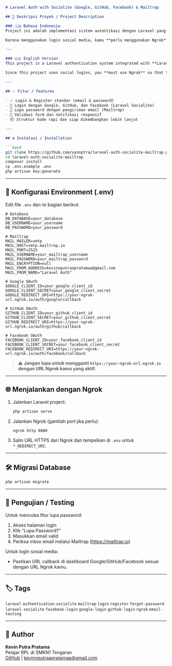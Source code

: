 
```markdown
# Laravel Auth with Socialite (Google, GitHub, Facebook) & Mailtrap

## 📌 Deskripsi Proyek / Project Description

### 🇮🇩 Bahasa Indonesia
Project ini adalah implementasi sistem autentikasi dengan Laravel yang terintegrasi dengan **Laravel Socialite** untuk login menggunakan akun sosial media seperti **Google**, **GitHub**, dan **Facebook**. Fitur lainnya termasuk **lupa password** yang mengirim email reset password melalui **Mailtrap**.

Karena menggunakan login sosial media, kamu **perlu menggunakan Ngrok** agar callback URL bisa diakses oleh pihak ketiga (Google, GitHub, dan Facebook).

---

### 🇺🇸 English Version
This project is a Laravel authentication system integrated with **Laravel Socialite** to allow users to log in using **Google**, **GitHub**, and **Facebook**. It also includes a **forgot password** feature that sends reset emails through **Mailtrap**.

Since this project uses social logins, you **must use Ngrok** so that the callback URLs are publicly accessible.

---

## ✨ Fitur / Features

- ✅ Login & Register standar (email & password)
- 🔐 Login dengan Google, GitHub, dan Facebook (Laravel Socialite)
- 📩 Lupa password dengan pengiriman email (Mailtrap)
- 📂 Validasi form dan notifikasi responsif
- 📦 Struktur kode rapi dan siap dikembangkan lebih lanjut

---

## ⚙️ Instalasi / Installation

```bash
git clone https://github.com/vynnptra/laravel-auth-socialite-mailtrap.git
cd laravel-auth-socialite-mailtrap
composer install
cp .env.example .env
php artisan key:generate
```

---

## 🔧 Konfigurasi Environment (.env)

Edit file `.env` dan isi bagian berikut:

```env
# Database
DB_DATABASE=your_database
DB_USERNAME=your_username
DB_PASSWORD=your_password

# Mailtrap
MAIL_MAILER=smtp
MAIL_HOST=smtp.mailtrap.io
MAIL_PORT=2525
MAIL_USERNAME=your_mailtrap_username
MAIL_PASSWORD=your_mailtrap_password
MAIL_ENCRYPTION=null
MAIL_FROM_ADDRESS=kevinnputraapratamaa@gmail.com
MAIL_FROM_NAME="Laravel Auth"

# Google OAuth
GOOGLE_CLIENT_ID=your_google_client_id
GOOGLE_CLIENT_SECRET=your_google_client_secret
GOOGLE_REDIRECT_URI=https://your-ngrok-url.ngrok.io/auth/google/callback

# GitHub OAuth
GITHUB_CLIENT_ID=your_github_client_id
GITHUB_CLIENT_SECRET=your_github_client_secret
GITHUB_REDIRECT_URI=https://your-ngrok-url.ngrok.io/auth/github/callback

# Facebook OAuth
FACEBOOK_CLIENT_ID=your_facebook_client_id
FACEBOOK_CLIENT_SECRET=your_facebook_client_secret
FACEBOOK_REDIRECT_URI=https://your-ngrok-url.ngrok.io/auth/facebook/callback
```

> ⚠️ **Jangan lupa untuk mengganti `https://your-ngrok-url.ngrok.io` dengan URL Ngrok kamu yang aktif.**

---

## 🌐 Menjalankan dengan Ngrok

1. Jalankan Laravel project:
   ```bash
   php artisan serve
   ```

2. Jalankan Ngrok (gantilah port jika perlu):
   ```bash
   ngrok http 8000
   ```

3. Salin URL HTTPS dari Ngrok dan tempelkan di `.env` untuk `*_REDIRECT_URI`.

---

## 🛠️ Migrasi Database

```bash
php artisan migrate
```

---

## 🧪 Pengujian / Testing

Untuk mencoba fitur lupa password:
1. Akses halaman login
2. Klik “Lupa Password?”
3. Masukkan email valid
4. Periksa inbox email melalui Mailtrap (https://mailtrap.io)

Untuk login sosial media:
- Pastikan URL callback di dashboard Google/GitHub/Facebook sesuai dengan URL Ngrok kamu.

---

## 🏷️ Tags

`laravel` `authentication` `socialite` `mailtrap` `login` `register` `forgot-password`  
`laravel-socialite` `facebook-login` `google-login` `github-login` `ngrok` `email-testing`

---

## 👤 Author

**Kevin Putra Pratama**  
Pelajar RPL di SMKN1 Tengaran  
[GitHub](https://github.com/vynnptra) | kevinnputraapratamaa@gmail.com
```
